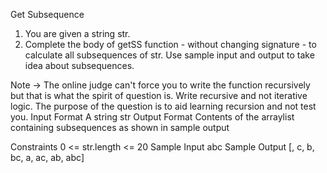 
Get Subsequence

1. You are given a string str.
2. Complete the body of getSS function - without changing signature - to calculate all subsequences of str.
Use sample input and output to take idea about subsequences.

Note -> The online judge can't force you to write the function recursively but that is what the spirit of question is.
Write recursive and not iterative logic. The purpose of the question is to aid learning recursion and not test you.
Input Format
A string str
Output Format
Contents of the arraylist containing subsequences as shown in sample output

Constraints
0 <= str.length <= 20
Sample Input
abc
Sample Output
[, c, b, bc, a, ac, ab, abc]